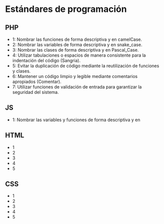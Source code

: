# Estándares de programación

## PHP
* 1: Nombrar las funciones de forma descriptiva y en camelCase.
* 2: Nombrar las variables de forma descriptiva y en snake_case.
* 3: Nombrar las clases de forma descriptiva y en Pascal_Case.
* 4: Utilizar tabulaciones o espacios de manera consistente para la indentación del código (Sangria).
* 5: Evitar la duplicación de código mediante la reutilización de funciones y clases.
* 6: Mantener un código limpio y legible mediante comentarios apropiados (Comentar).
* 7: Utilizar funciones de validación de entrada para garantizar la seguridad del sistema.
## JS
* 1: Nombrar las variables y funciones de forma descriptiva y en 

## HTML 
* 1
* 2
* 3
* 4
* 5
## CSS
* 1
* 2
* 3
* 4
* 5